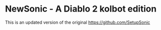 # NewSonic - A Diablo 2 kolbot edition
This is an updated version of the original https://github.com/SetupSonic
